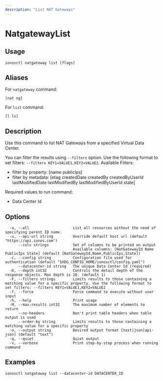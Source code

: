 ```yaml
---
description: "List NAT Gateways"
---
```


# NatgatewayList

## Usage

```text
ionosctl natgateway list [flags]
```

## Aliases

For `natgateway` command:

```text
[nat ng]
```

For `list` command:

```text
[l ls]
```

## Description

Use this command to list NAT Gateways from a specified Virtual Data Center.

You can filter the results using `--filters` option. Use the following format to set filters: `--filters KEY1=VALUE1,KEY2=VALUE2`.
Available Filters:
* filter by property: [name publicIps]
* filter by metadata: [etag createdDate createdBy createdByUserId lastModifiedDate lastModifiedBy lastModifiedByUserId state]

Required values to run command:

* Data Center Id

## Options

```text
  -a, --all                    List all resources without the need of specifying parent ID name.
  -u, --api-url string         Override default host url (default "https://api.ionos.com")
      --cols strings           Set of columns to be printed on output 
                               Available columns: [NatGatewayId Name PublicIps State] (default [NatGatewayId,Name,PublicIps,State])
  -c, --config string          Configuration file used for authentication (default "$XDG_CONFIG_HOME/ionosctl/config.yaml")
      --datacenter-id string   The unique Data Center Id (required)
  -D, --depth int32            Controls the detail depth of the response objects. Max depth is 10. (default 1)
  -F, --filters strings        Limits results to those containing a matching value for a specific property. Use the following format to set filters: --filters KEY1=VALUE1,KEY2=VALUE2
  -f, --force                  Force command to execute without user input
  -h, --help                   Print usage
  -M, --max-results int32      The maximum number of elements to return
      --no-headers             Don't print table headers when table output is used
      --order-by string        Limits results to those containing a matching value for a specific property
  -o, --output string          Desired output format [text|json|api-json] (default "text")
  -q, --quiet                  Quiet output
  -v, --verbose                Print step-by-step process when running command
```

## Examples

```text
ionosctl natgateway list --datacenter-id DATACENTER_ID
```

